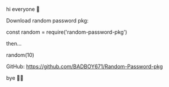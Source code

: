 hi everyone 👋<br>

Download random password pkg:<br>

const random = require('random-password-pkg')<br>

then...<br>

random(10)<br>

GitHub: https://github.com/BADBOY671/Random-Password-pkg<br>

bye 👋👋
